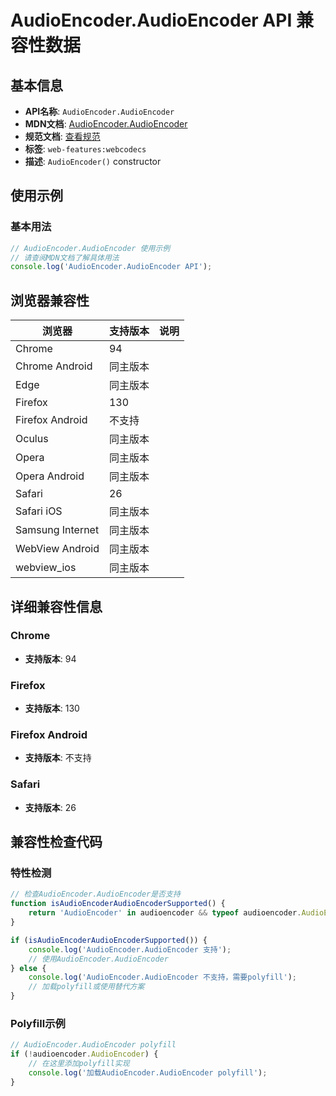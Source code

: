 # AudioEncoder.AudioEncoder API 兼容性数据

## 基本信息

- **API名称**: `AudioEncoder.AudioEncoder`
- **MDN文档**: [AudioEncoder.AudioEncoder](https://developer.mozilla.org/docs/Web/API/AudioEncoder/AudioEncoder)
- **规范文档**: [查看规范](https://w3c.github.io/webcodecs/#dom-audioencoder-audioencoder)
- **标签**: `web-features:webcodecs`
- **描述**: `AudioEncoder()` constructor

## 使用示例

### 基本用法

```javascript
// AudioEncoder.AudioEncoder 使用示例
// 请查阅MDN文档了解具体用法
console.log('AudioEncoder.AudioEncoder API');
```

## 浏览器兼容性

| 浏览器 | 支持版本 | 说明 |
|--------|----------|------|
| Chrome | 94 |  |
| Chrome Android | 同主版本 |  |
| Edge | 同主版本 |  |
| Firefox | 130 |  |
| Firefox Android | 不支持 |  |
| Oculus | 同主版本 |  |
| Opera | 同主版本 |  |
| Opera Android | 同主版本 |  |
| Safari | 26 |  |
| Safari iOS | 同主版本 |  |
| Samsung Internet | 同主版本 |  |
| WebView Android | 同主版本 |  |
| webview_ios | 同主版本 |  |

## 详细兼容性信息

### Chrome

- **支持版本**: 94

### Firefox

- **支持版本**: 130

### Firefox Android

- **支持版本**: 不支持

### Safari

- **支持版本**: 26

## 兼容性检查代码

### 特性检测

```javascript
// 检查AudioEncoder.AudioEncoder是否支持
function isAudioEncoderAudioEncoderSupported() {
    return 'AudioEncoder' in audioencoder && typeof audioencoder.AudioEncoder === 'function';
}

if (isAudioEncoderAudioEncoderSupported()) {
    console.log('AudioEncoder.AudioEncoder 支持');
    // 使用AudioEncoder.AudioEncoder
} else {
    console.log('AudioEncoder.AudioEncoder 不支持，需要polyfill');
    // 加载polyfill或使用替代方案
}
```

### Polyfill示例

```javascript
// AudioEncoder.AudioEncoder polyfill
if (!audioencoder.AudioEncoder) {
    // 在这里添加polyfill实现
    console.log('加载AudioEncoder.AudioEncoder polyfill');
}
```

